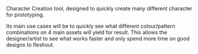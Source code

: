 Character Creation tool, designed to quickly create many different character for prototyping.

Its main use cases will be to quickly see what different colour/pattern combinations on 4 main assets will yield for result.
This allows the designer/artist to see what works faster and only spend more time on good designs to fleshout. 
